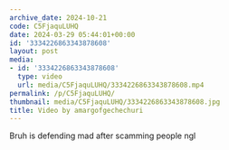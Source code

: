 ```yaml
---
archive_date: 2024-10-21
code: C5FjaquLUHQ
date: 2024-03-29 05:44:01+00:00
id: '3334226863343878608'
layout: post
media:
- id: '3334226863343878608'
  type: video
  url: media/C5FjaquLUHQ/3334226863343878608.mp4
permalink: /p/C5FjaquLUHQ/
thumbnail: media/C5FjaquLUHQ/3334226863343878608.jpg
title: Video by amargofgechechuri
---
```


Bruh is defending mad after scamming people ngl